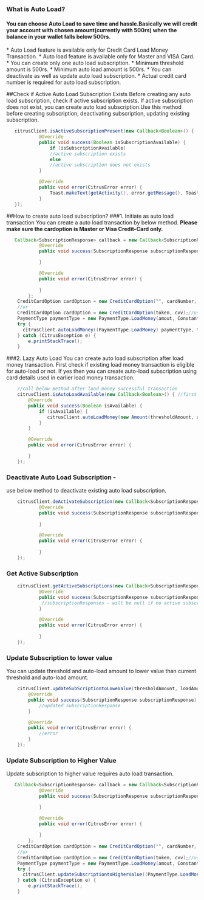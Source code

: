 <h3>What is Auto Load?</h3>
<h4>You can choose Auto Load to save time and hassle.Basically we will credit your account with chosen amount(currently with 500rs) when the balance in your wallet falls below 500rs. </h4>
* Auto Load feature is available only for Credit Card Load Money Transaction.
* Auto load feature is available only for Master and VISA Card.
* You can create only one auto load subscription.
* Minimum threshold amount is 500rs.
* Minimum auto load amount is 500rs.
* You can deactivate as well as update auto load subscription.
* Actual credit card number is required for auto load subscription.

##Check if Active Auto Load Subscription Exists 
 Before creating any auto load subscription, check if active subscription exists. If active subscription does not exist, you can create auto load subscription.Use this method before creating subscription, deactivating subscription, updating existing subscription.

```java
   citrusClient.isActiveSubscriptionPresent(new Callback<Boolean>() {
            @Override
            public void success(Boolean isSubscriptionAvailable) {
                if (isSubscriptionAvailable)
                //active subscription exists 
                else
                //active subscription does not exists 
            }

            @Override
            public void error(CitrusError error) {
                Toast.makeText(getActivity(), error.getMessage(), Toast.LENGTH_SHORT).show();
            }
   });
  ```
##How to create auto load subscription?
###1. Initiate as auto load transaction 
 You can create a auto load transaction by below method. **Please make sure  the cardoption is Master or Visa Credit-Card only.**


```java
   Callback<SubscriptionResponse> callback = new Callback<SubscriptionResponse>() {
		    @Override
		    public void success(SubscriptionResponse subscriptionResponse) {

		    }

		    @Override
		    public void error(CitrusError error) {
		       
		    }
		};
	CreditCardOption cardOption = new CreditCardOption("", cardNumber, cardCVV, cardExpiryMonth(), cardExpiryYear()); //use this for new card
	//or
	CreditCardOption cardOption = new CreditCardOption(token, cvv);//use this for saved card
	PaymentType paymentType = new PaymentType.LoadMoney(amout, Constants.RETURN_URL_LOAD_MONEY, cardOption);
	try { 
	  citrusClient.autoLoadMoney((PaymentType.LoadMoney) paymentType, thresholdAmount, autoLoadAmount, callback);//call this method to initiate auto load subscription
	} catch (CitrusException e) {
	    e.printStackTrace();
	}
```
###2. Lazy Auto Load
You can create auto load subscription after load money transaction. First check if existing load money transaction is eligible for auto-load or not. If yes then you can create auto-load subscription using card details used in earlier load money transaction.
         
```java
    //call below method after load money successful transaction
    citrusClient.isAutoLoadAvailable(new Callback<Boolean>() { //first check if auto load is available
        @Override
        public void success(Boolean isAvailable) {
            if (isAvailable) {
               citrusClient.autoLoadMoney(new Amount(thresholdAmount, autoLoadAmount,callback);//call this method for lazy auto load
            }
        }

        @Override
        public void error(CitrusError error) {

        }
    });
```
### Deactivate Auto Load Subscription -
use below method to deactivate existing auto load subscription.
```java
    citrusClient.deActivateSubscription(new Callback<SubscriptionResponse>() {
            @Override
            public void success(SubscriptionResponse subscriptionResponse) {
              
            }

            @Override
            public void error(CitrusError error) {
          
            }
    });
```
### Get Active Subscription
```java
    citrusClient.getActiveSubscriptions(new Callback<SubscriptionResponse>() {
            @Override
            public void success(SubscriptionResponse subscriptionResponses) {
             //subscriptionResponses - will be null if no active subscription exists.
            }

            @Override
            public void error(CitrusError error) {
               
            }
    });
```
###  Update Subscription to lower value
You can update threshold and auto-load amount to lower value than current threshold and auto-load amount.
```java
    citrusClient.updateSubScriptiontoLoweValue(thresholdAmount, loadAmount, new Callback<SubscriptionResponse>() {
        @Override
        public void success(SubscriptionResponse subscriptionResponse) {
            //updated subscriptionResponse
        }

        @Override
        public void error(CitrusError error) {
            //error
        }
    });
```
###  Update Subscription to Higher Value
Update subscription to higher value requires auto load transaction.
```java
   Callback<SubscriptionResponse> callback = new Callback<SubscriptionResponse>() {
		    @Override
		    public void success(SubscriptionResponse subscriptionResponse) {

		    }

		    @Override
		    public void error(CitrusError error) {
		       
		    }
		};
	CreditCardOption cardOption = new CreditCardOption("", cardNumber, cardCVV, cardExpiryMonth(), cardExpiryYear()); //use this for new card
	//or
	CreditCardOption cardOption = new CreditCardOption(token, cvv);//use this for saved card
	PaymentType paymentType = new PaymentType.LoadMoney(amout, Constants.RETURN_URL_LOAD_MONEY, cardOption);
	try { 
	  citrusClient.updateSubscriptiontoHigherValue((PaymentType.LoadMoney) paymentType, thresholdAmount, autoLoadAmount, callback);//call this method to update auto load subscription.
	} catch (CitrusException e) {
	    e.printStackTrace();
	}
```
    

